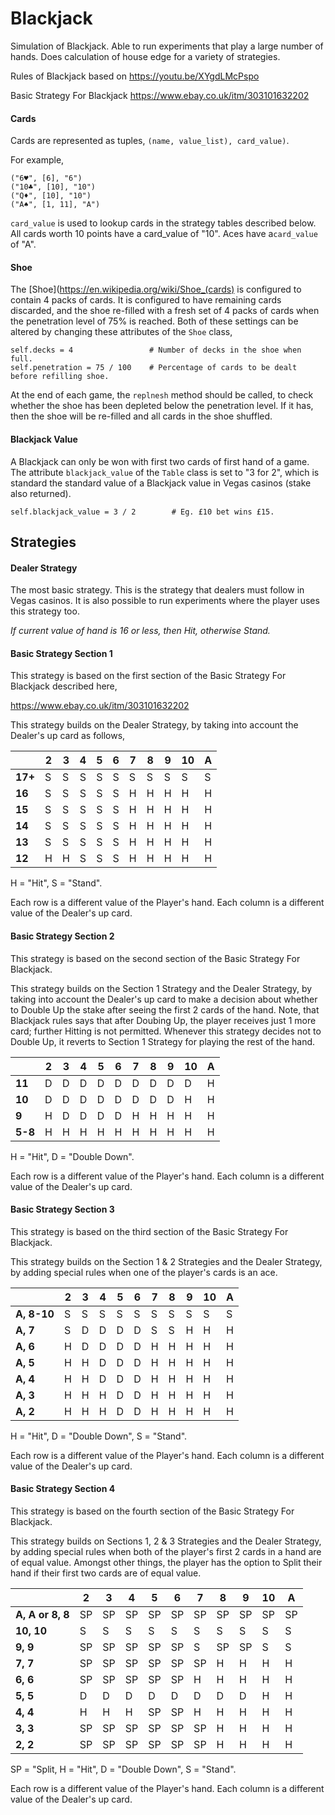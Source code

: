 # Blackjack
Simulation of Blackjack. Able to run experiments that play a large number of hands. Does calculation of house edge for a variety of strategies.

Rules of Blackjack based on https://youtu.be/XYgdLMcPspo

Basic Strategy For Blackjack https://www.ebay.co.uk/itm/303101632202

#### Cards

Cards are represented as tuples, `(name, value_list), card_value)`.

For example,

~~~
("6♥", [6], "6")
("10♣", [10], "10")
("Q♦", [10], "10")
("A♠", [1, 11], "A")
~~~
`card_value` is used to lookup cards in the strategy tables described below. All cards worth 10 points have a card_value of "10". Aces have a`card_value` of "A".

#### Shoe

The [Shoe](https://en.wikipedia.org/wiki/Shoe_(cards) is configured to contain 4 packs of cards. It is configured to have remaining cards discarded, and the shoe re-filled with a fresh set of 4 packs of cards when the penetration level of 75% is reached. Both of these settings can be altered by changing these attributes of the `Shoe` class,

~~~
self.decks = 4                 # Number of decks in the shoe when full.
self.penetration = 75 / 100    # Percentage of cards to be dealt before refilling shoe.
~~~

At the end of each game, the `replnesh` method should be called, to check whether the shoe has been depleted below the penetration level. If it has, then the shoe will be re-filled and all cards in the shoe shuffled.

#### Blackjack Value

A Blackjack can only be won with first two cards of first hand of a game. The attribute `blackjack_value` of the `Table` class is set to "3 for 2", which is standard the standard value of a Blackjack value in Vegas casinos (stake also returned). 
~~~
self.blackjack_value = 3 / 2        # Eg. £10 bet wins £15.
~~~

## Strategies
#### Dealer Strategy
The most basic strategy. This is the strategy that dealers must follow in Vegas casinos. It is also possible to run experiments where the player uses this strategy too.

_If current value of hand is 16 or less, then Hit, otherwise Stand._

#### Basic Strategy Section 1

This strategy is based on the first section of the Basic Strategy For Blackjack described here,

https://www.ebay.co.uk/itm/303101632202

This strategy builds on the Dealer Strategy, by taking into account the Dealer's up card as follows,

|     | 2 | 3 | 4 | 5 | 6 | 7 | 8 | 9 | 10 | A |
|-----|---|---|---|---|---|---|---|---|----|---|
| **17+** | S | S | S | S | S | S | S | S | S | S |
| **16**  | S | S | S | S | S | H | H | H | H | H |
| **15**  | S | S | S | S | S | H | H | H | H | H |
| **14**  | S | S | S | S | S | H | H | H | H | H |
| **13**  | S | S | S | S | S | H | H | H | H | H |
| **12**  | H | H | S | S | S | H | H | H | H | H |

H = "Hit", S = "Stand".

Each row is a different value of the Player's hand. Each column is a different value of the Dealer's up card.


#### Basic Strategy Section 2

This strategy is based on the second section of the Basic Strategy For Blackjack.

This strategy builds on the Section 1 Strategy and the Dealer Strategy, by taking into account the Dealer's up card to make a decision about whether to Double Up the stake after seeing the first 2 cards of the hand. Note, that Blackjack rules says that after Doubing Up, the player receives just 1 more card; further Hitting is not permitted. Whenever this strategy decides not to Double Up, it reverts to Section 1 Strategy for playing the rest of the hand.

|     | 2 | 3 | 4 | 5 | 6 | 7 | 8 | 9 | 10 | A |
|-----|---|---|---|---|---|---|---|---|----|---|
| **11** | D | D | D | D | D | D | D | D | D | H |
| **10**  | D | D | D | D | D | D | D | D | H | H |
| **9**  | H | D | D | D | D | H | H | H | H | H |
| **5-8**  | H | H | H | H | H | H | H | H | H | H |

H = "Hit", D = "Double Down".

Each row is a different value of the Player's hand. Each column is a different value of the Dealer's up card.

#### Basic Strategy Section 3

This strategy is based on the third section of the Basic Strategy For Blackjack.

This strategy builds on the Section 1 & 2 Strategies and the Dealer Strategy, by adding special rules when one of the player's cards is an ace. 

|     | 2 | 3 | 4 | 5 | 6 | 7 | 8 | 9 | 10 | A |
|-----|---|---|---|---|---|---|---|---|----|---|
| **A, 8-10** | S | S | S | S | S | S | S | S | S | S |
| **A, 7**  | S | D | D | D | D | S | S | H | H | H |
| **A, 6**  | H | D | D | D | D | H | H | H | H | H |
| **A, 5**  | H | H | D | D | D | H | H | H | H | H |
| **A, 4**  | H | H | D | D | D | H | H | H | H | H |
| **A, 3**  | H | H | H | D | D | H | H | H | H | H |
| **A, 2**  | H | H | H | D | D | H | H | H | H | H |

H = "Hit", D = "Double Down", S = "Stand".

Each row is a different value of the Player's hand. Each column is a different value of the Dealer's up card.

#### Basic Strategy Section 4

This strategy is based on the fourth section of the Basic Strategy For Blackjack.

This strategy builds on Sections 1, 2 & 3 Strategies and the Dealer Strategy, by adding special rules when both of the player's first 2 cards in a hand are of equal value. Amongst other things, the player has the option to Split their hand if their first two cards are of equal value.

|     | 2 | 3 | 4 | 5 | 6 | 7 | 8 | 9 | 10 | A |
|-----|---|---|---|---|---|---|---|---|----|---|
| **A, A or 8, 8** | SP | SP | SP | SP | SP | SP | SP | SP | SP  | SP |
| **10, 10**  | S | S | S | S | S | S | S | S | S  | S |
| **9, 9**  | SP | SP | SP | SP | SP | S | SP | SP | S | S |
| **7, 7**  | SP | SP | SP | SP | SP | SP | H | H | H | H |
| **6, 6**  | SP | SP | SP | SP | SP | H | H | H | H  | H |
| **5, 5**  | D | D | D | D | D | D | D | D | H | H |
| **4, 4**  | H | H | H | SP | SP | H | H | H | H | H |
| **3, 3**  | SP | SP | SP | SP | SP | SP | H | H | H | H |
| **2, 2**  | SP | SP | SP | SP | SP | SP | H | H | H | H |

SP = "Split, H = "Hit", D = "Double Down", S = "Stand".

Each row is a different value of the Player's hand. Each column is a different value of the Dealer's up card.